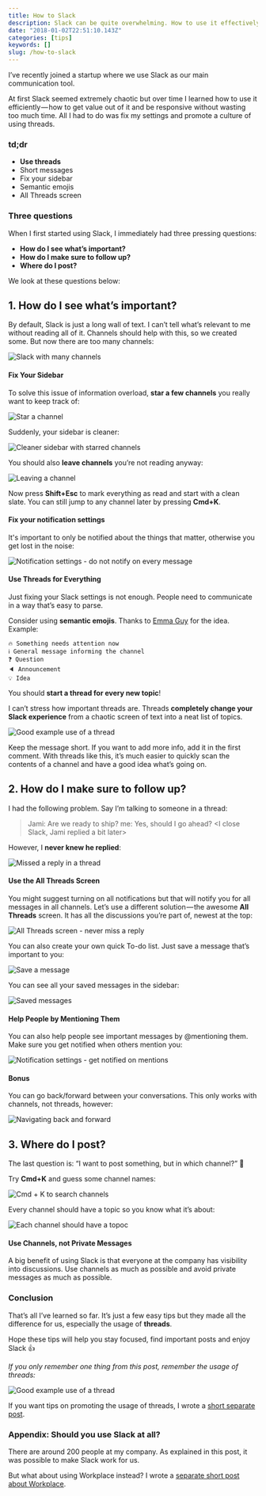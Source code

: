 ```yaml
---
title: How to Slack
description: Slack can be quite overwhelming. How to use it effectively?
date: "2018-01-02T22:51:10.143Z"
categories: [tips]
keywords: []
slug: /how-to-slack
---
```


I’ve recently joined a startup where we use Slack as our main communication tool.

At first Slack seemed extremely chaotic but over time I learned how to use it efficiently — how to get value out of it and be responsive without wasting too much time. All I had to do was fix my settings and promote a culture of using threads.

### **td;dr**

- **Use threads**
- Short messages
- Fix your sidebar
- Semantic emojis
- All Threads screen

### Three questions

When I first started using Slack, I immediately had three pressing questions:

- **How do I see what’s important?**
- **How do I make sure to follow up?**
- **Where do I post?**

We look at these questions below:

## 1. How do I see what’s important?

By default, Slack is just a long wall of text. I can’t tell what’s relevant to me without reading all of it. Channels should help with this, so we created some. But now there are too many channels:

![Slack with many channels](./many-channels.png)

#### Fix Your Sidebar

To solve this issue of information overload, **star a few channels** you really want to keep track of:

![Star a channel](./star-channel.png)

Suddenly, your sidebar is cleaner:

![Cleaner sidebar with starred channels](./clean-sidebar.png)

You should also **leave channels** you’re not reading anyway:

![Leaving a channel](./leave-channel-light.png)

Now press **Shift+Esc** to mark everything as read and start with a clean slate. You can still jump to any channel later by pressing **Cmd+K**.

#### Fix your notification settings

It's important to only be notified about the things that matter, otherwise you get lost in the noise:

![Notification settings - do not notify on every message](./notif-settings-light.png)

#### Use Threads for Everything

Just fixing your Slack settings is not enough. People need to communicate in a way that’s easy to parse.

Consider using **semantic emojis**. Thanks to [Emma Guy](https://twitter.com/emmaguy) for the idea. Example:

```
🔥 Something needs attention now
ℹ️ General message informing the channel
❓ Question
🔈 Announcement
💡 Idea
```

You should **start a thread for every new topic**!

I can’t stress how important threads are. Threads **completely change your Slack experience** from a chaotic screen of text into a neat list of topics.

![Good example use of a thread](./thread-example.png)

Keep the message short. If you want to add more info, add it in the first comment. With threads like this, it’s much easier to quickly scan the contents of a channel and have a good idea what’s going on.

## 2. How do I make sure to follow up?

I had the following problem. Say I’m talking to someone in a thread:

> Jami: Are we ready to ship?
> me: Yes, should I go ahead?
> <I close Slack, Jami replied a bit later>

However, I **never knew he replied**:

![Missed a reply in a thread](./missed-reply.png)

#### Use the All Threads Screen

You might suggest turning on all notifications but that will notify you for all messages in all channels. Let’s use a different solution — the awesome **All Threads** screen. It has all the discussions you’re part of, newest at the top:

![All Threads screen - never miss a reply](./all-threads.png)

You can also create your own quick To-do list. Just save a message that’s important to you:

![Save a message](./save-message-light.png)

You can see all your saved messages in the sidebar:

![Saved messages](./saved-message-light.png)

#### Help People by Mentioning Them

You can also help people see important messages by @mentioning them. Make sure you get notified when others mention you:

![Notification settings - get notified on mentions](./notif-settings-light.png)

#### Bonus

You can go back/forward between your conversations. This only works with channels, not threads, however:

![Navigating back and forward](./history.png)

## 3. Where do I post?

The last question is: “I want to post something, but in which channel?” 🤔

Try **Cmd+K** and guess some channel names:

![Cmd + K to search channels](./cmd-k-search-light-crop.png)

Every channel should have a topic so you know what it’s about:

![Each channel should have a topoc](./channel-topic.png)

#### Use Channels, not Private Messages

A big benefit of using Slack is that everyone at the company has visibility into discussions. Use channels as much as possible and avoid private messages as much as possible.

### Conclusion

That’s all I’ve learned so far. It’s just a few easy tips but they made all the difference for us, especially the usage of **threads**.

Hope these tips will help you stay focused, find important posts and enjoy Slack 👍

_If you only remember one thing from this post, remember the usage of threads:_

![Good example use of a thread](./thread-example.png)

If you want tips on promoting the usage of threads, I wrote a [short separate post](https://medium.com/p/4a55a17d9a20).

### Appendix: Should you use Slack at all?

There are around 200 people at my company. As explained in this post, it was possible to make Slack work for us.

But what about using Workplace instead? I wrote a [separate short post about Workplace](https://medium.com/p/afd7eaa2a233).
